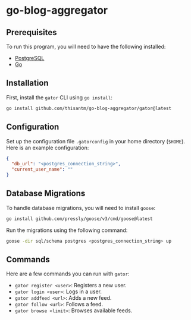 # go-blog-aggregator

## Prerequisites

To run this program, you will need to have the following installed:

- [PostgreSQL](https://www.postgresql.org/download/)
- [Go](https://golang.org/dl/)

## Installation

First, install the `gator` CLI using `go install`:

```sh
go install github.com/thisantm/go-blog-aggregator/gator@latest
```

## Configuration

Set up the configuration file `.gatorconfig` in your home directory (`$HOME`). Here is an example configuration:

```json
{
  "db_url": "<postgres_connection_string>",
  "current_user_name": ""
}
```

## Database Migrations

To handle database migrations, you will need to install `goose`:

```sh
go install github.com/pressly/goose/v3/cmd/goose@latest
```

Run the migrations using the following command:

```sh
goose -dir sql/schema postgres <postgres_connection_string> up
```
## Commands

Here are a few commands you can run with `gator`:

- `gator register <user>`: Registers a new user.
- `gator login <user>`: Logs in a user.
- `gator addfeed <url>`: Adds a new feed.
- `gator follow <url>`: Follows a feed.
- `gator browse <limit>`: Browses available feeds.
